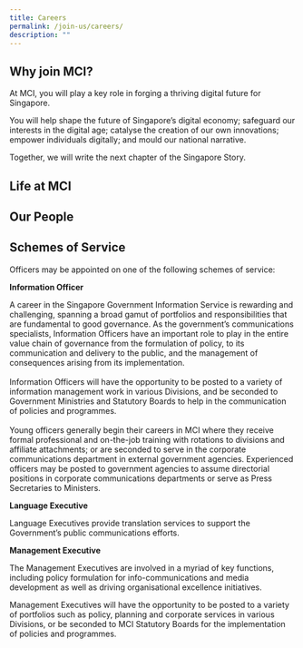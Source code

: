 ```yaml
---
title: Careers
permalink: /join-us/careers/
description: ""
---
```

Why join MCI?
-------------

At MCI, you will play a key role in forging a thriving digital future for Singapore.  
  
You will help shape the future of Singapore’s digital economy; safeguard our interests in the digital age; catalyse the creation of our own innovations; empower individuals digitally; and mould our national narrative.  
  
Together, we will write the next chapter of the Singapore Story.

Life at MCI
-------------

Our People
-------------

Schemes of Service
-------------
Officers may be appointed on one of the following schemes of service:

**Information Officer**

A career in the Singapore Government Information Service is rewarding and challenging, spanning a broad gamut of portfolios and responsibilities that are fundamental to good governance. As the government’s communications specialists, Information Officers have an important role to play in the entire value chain of governance from the formulation of policy, to its communication and delivery to the public, and the management of consequences arising from its implementation.  
   
Information Officers will have the opportunity to be posted to a variety of information management work in various Divisions, and be seconded to Government Ministries and Statutory Boards to help in the communication of policies and programmes.  
   
Young officers generally begin their careers in MCI where they receive formal professional and on-the-job training with rotations to divisions and affiliate attachments; or are seconded to serve in the corporate communications department in external government agencies. Experienced officers may be posted to government agencies to assume directorial positions in corporate communications departments or serve as Press Secretaries to Ministers.

**Language Executive**

Language Executives provide translation services to support the Government’s public communications efforts. 

**Management Executive**

The Management Executives are involved in a myriad of key functions, including policy formulation for info-communications and media development as well as driving organisational excellence initiatives.  
  
Management Executives will have the opportunity to be posted to a variety of portfolios such as policy, planning and corporate services in various Divisions, or be seconded to MCI Statutory Boards for the implementation of policies and programmes.